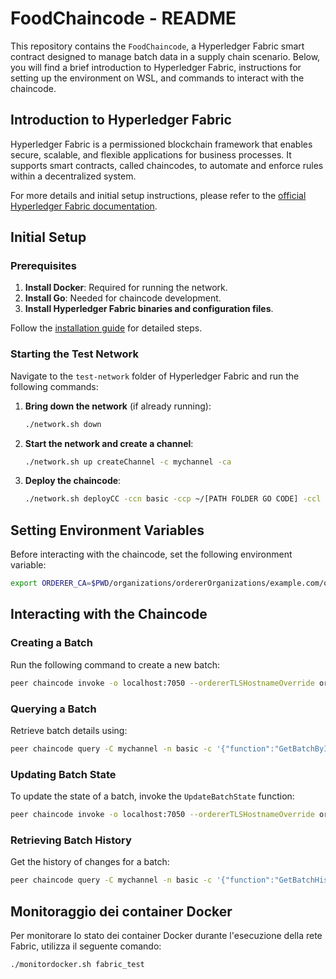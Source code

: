 # FoodChaincode - README

This repository contains the `FoodChaincode`, a Hyperledger Fabric smart contract designed to manage batch data in a supply chain scenario. Below, you will find a brief introduction to Hyperledger Fabric, instructions for setting up the environment on WSL, and commands to interact with the chaincode.

## Introduction to Hyperledger Fabric

Hyperledger Fabric is a permissioned blockchain framework that enables secure, scalable, and flexible applications for business processes. It supports smart contracts, called chaincodes, to automate and enforce rules within a decentralized system.

For more details and initial setup instructions, please refer to the [official Hyperledger Fabric documentation](https://hyperledger-fabric.readthedocs.io/).

## Initial Setup

### Prerequisites

1. **Install Docker**: Required for running the network.
2. **Install Go**: Needed for chaincode development.
3. **Install Hyperledger Fabric binaries and configuration files**.

Follow the [installation guide](https://hyperledger-fabric.readthedocs.io/en/latest/prereqs.html) for detailed steps.

### Starting the Test Network

Navigate to the `test-network` folder of Hyperledger Fabric and run the following commands:

1. **Bring down the network** (if already running):

   ```bash
   ./network.sh down
   ```

2. **Start the network and create a channel**:

   ```bash
   ./network.sh up createChannel -c mychannel -ca
   ```

3. **Deploy the chaincode**:
   ```bash
   ./network.sh deployCC -ccn basic -ccp ~/[PATH FOLDER GO CODE] -ccl go
   ```

## Setting Environment Variables

Before interacting with the chaincode, set the following environment variable:

```bash
export ORDERER_CA=$PWD/organizations/ordererOrganizations/example.com/orderers/orderer.example.com/msp/tlscacerts/tlsca.example.com-cert.pem
```

## Interacting with the Chaincode

### Creating a Batch

Run the following command to create a new batch:

```bash
peer chaincode invoke -o localhost:7050 --ordererTLSHostnameOverride orderer.example.com --tls --cafile $ORDERER_CA -C mychannel -n basic -c '{"function":"CreateBatch","Args":["batch1", "Coffee", "ProducerA", "WarehouseA"]}' --peerAddresses localhost:7051 --tlsRootCertFiles $PWD/organizations/peerOrganizations/org1.example.com/peers/peer0.org1.example.com/tls/ca.crt --peerAddresses localhost:9051 --tlsRootCertFiles $PWD/organizations/peerOrganizations/org2.example.com/peers/peer0.org2.example.com/tls/ca.crt
```

### Querying a Batch

Retrieve batch details using:

```bash
peer chaincode query -C mychannel -n basic -c '{"function":"GetBatchById","Args":["batch1"]}'
```

### Updating Batch State

To update the state of a batch, invoke the `UpdateBatchState` function:

```bash
peer chaincode invoke -o localhost:7050 --ordererTLSHostnameOverride orderer.example.com --tls --cafile $ORDERER_CA -C mychannel -n basic -c '{"function":"UpdateBatchState","Args":["batch1", "NewWarehouse", "InTransit"]}' --peerAddresses localhost:7051 --tlsRootCertFiles $PWD/organizations/peerOrganizations/org1.example.com/peers/peer0.org1.example.com/tls/ca.crt --peerAddresses localhost:9051 --tlsRootCertFiles $PWD/organizations/peerOrganizations/org2.example.com/peers/peer0.org2.example.com/tls/ca.crt
```

### Retrieving Batch History

Get the history of changes for a batch:

```bash
peer chaincode query -C mychannel -n basic -c '{"function":"GetBatchHistory","Args":["batch1"]}'
```

## Monitoraggio dei container Docker

Per monitorare lo stato dei container Docker durante l'esecuzione della rete Fabric, utilizza il seguente comando:

```bash
./monitordocker.sh fabric_test
```
